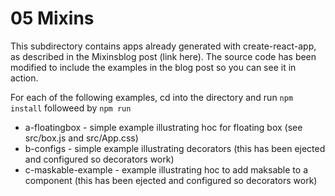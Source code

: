 # 05 Mixins


This subdirectory contains apps already generated with create-react-app, as
described in the Mixinsblog post (link here).  The source code has been
modified to include the examples in the blog post so you can see it in action.

For each of the following examples, cd into the directory and run ```npm
install``` followeed by ```npm run```

* a-floatingbox - simple example illustrating hoc for floating box (see src/box.js and src/App.css)
* b-configs - simple example illustrating decorators (this has been ejected and configured so decorators work)
* c-maskable-example -  example illustrating hoc to add maksable to a component (this has been ejected and configured so decorators work)

